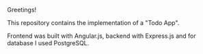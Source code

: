 Greetings!

This repository contains the implementation of a "Todo App".

Frontend was built with Angular.js, backend with Express.js and for database I used PostgreSQL.
